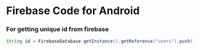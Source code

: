 # Firebase Code for Android

### For getting unique id from firebase
```java
String id = FirebaseDatabase.getInstance().getReference("users").push().getKey();
```
